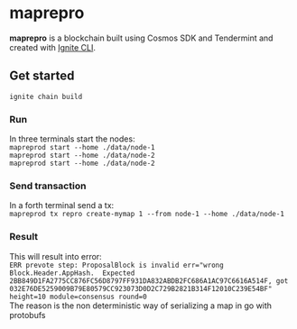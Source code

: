 # maprepro

**maprepro** is a blockchain built using Cosmos SDK and Tendermint and created with [Ignite CLI](https://ignite.com/cli).

## Get started

`ignite chain build`

### Run

In three terminals start the nodes:
<br/>
`mapreprod start --home ./data/node-1`
<br/>
`mapreprod start --home ./data/node-2`
<br/>
`mapreprod start --home ./data/node-2`

### Send transaction

In a forth terminal send a tx:
<br/>
`mapreprod tx repro create-mymap 1 --from node-1 --home ./data/node-1`

### Result

This will result into error:
<br/>
`ERR prevote step: ProposalBlock is invalid err="wrong Block.Header.AppHash.  Expected 2BB849D1FA2775CC876FC56D8797FF931DA832ABDB2FC686A1AC97C6616A514F, got 032E76DE5259009B79E80579CC923073D0D2C729B2821B314F12010C239E54BF" height=10 module=consensus round=0`
<br/>
The reason is the non deterministic way of serializing a map in go with protobufs
